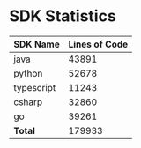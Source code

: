 # SDK Statistics

| SDK Name | Lines of Code |
| -------- | ------------- |
| java | 43891 |
| python | 52678 |
| typescript | 11243 |
| csharp | 32860 |
| go | 39261 |
| **Total** | 179933 |
